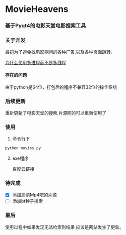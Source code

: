 # MovieHeavens
### 基于Pyqt4的电影天堂电影搜索工具

### 关于开发
最初为了避免找电影期间的各种广告,以及各种页面跳转。<p>
[为什么使用多进程而不是多线程](http://www.360doc.com/content/16/0415/17/1317564_550896090.shtml)

#### 存在的问题
由于python是64位，打包后的程序不兼容32位的操作系统

### 后续更新
重新更新了电影天堂的搜索,片源网的可以重新使用了

### 使用
1. 命令行下
```python
python movies.py
```
2. exe程序 <p>
[百度云链接](http://pan.baidu.com/s/1pLTJpkZ)

### 待完成
- [x] 添加高清Mp4吧的片源
- [ ] 添加bt种子搜索

### 最后
使用过程中如果发现无法检索到结果,应该是网站发生了更新。<p>
